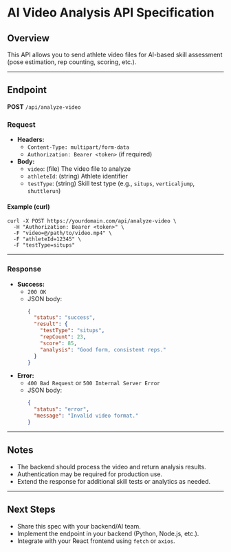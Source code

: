 # AI Video Analysis API Specification

## Overview
This API allows you to send athlete video files for AI-based skill assessment (pose estimation, rep counting, scoring, etc.).

---

## Endpoint
**POST** `/api/analyze-video`

### Request
- **Headers:**
  - `Content-Type: multipart/form-data`
  - `Authorization: Bearer <token>` (if required)
- **Body:**
  - `video`: (file) The video file to analyze
  - `athleteId`: (string) Athlete identifier
  - `testType`: (string) Skill test type (e.g., `situps`, `verticaljump`, `shuttlerun`)

#### Example (curl)
```
curl -X POST https://yourdomain.com/api/analyze-video \
  -H "Authorization: Bearer <token>" \
  -F "video=@/path/to/video.mp4" \
  -F "athleteId=12345" \
  -F "testType=situps"
```

---

### Response
- **Success:**
  - `200 OK`
  - JSON body:
    ```json
    {
      "status": "success",
      "result": {
        "testType": "situps",
        "repCount": 23,
        "score": 85,
        "analysis": "Good form, consistent reps."
      }
    }
    ```
- **Error:**
  - `400 Bad Request` or `500 Internal Server Error`
  - JSON body:
    ```json
    {
      "status": "error",
      "message": "Invalid video format."
    }
    ```

---

## Notes
- The backend should process the video and return analysis results.
- Authentication may be required for production use.
- Extend the response for additional skill tests or analytics as needed.

---

## Next Steps
- Share this spec with your backend/AI team.
- Implement the endpoint in your backend (Python, Node.js, etc.).
- Integrate with your React frontend using `fetch` or `axios`.
